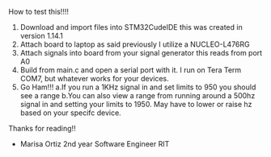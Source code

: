 How to test this!!!!

  1. Download and import files into STM32CudeIDE this was created in version 1.14.1
  2. Attach board to laptop as said previously I utilize a NUCLEO-L476RG
  3. Attach signals into board from your signal generator this reads from port A0
  4. Build from main.c and open a serial port with it. I run on Tera Term COM7, but whatever works for your devices.
  5. Go Ham!!!
    a.If you run a 1KHz signal in and set limits to 950 you should see a range
    b.You can also view a range from running around a 500hz signal in and setting your limits to 1950. May have to lower or raise hz based on your specifc device.

Thanks for reading!!

- Marisa Ortiz 2nd year Software Engineer RIT
